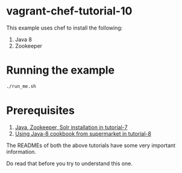 # vagrant-chef-tutorial-10

This example uses chef to install the following:

1. Java 8
2. Zookeeper


# Running the example

```bash
./run_me.sh
```

# Prerequisites

1. [Java, Zookeeper, Solr installation in tutorial-7](../tutorial-7)
2. [Using Java-8 cookbook from supermarket in tutorial-8](../tutorial-8)

The READMEs of both the above tutorials have some very important information.

Do read that before you try to understand this one.


